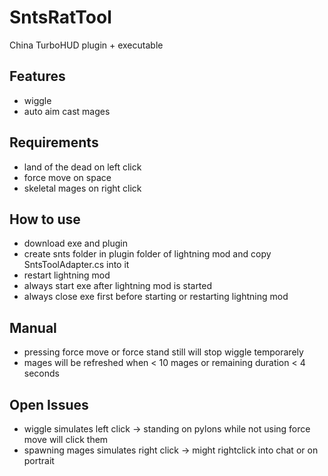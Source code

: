 # SntsRatTool
China TurboHUD plugin + executable

## Features

- wiggle
- auto aim cast mages

## Requirements

- land of the dead on left click
- force move on space
- skeletal mages on right click

## How to use

- download exe and plugin
- create snts folder in plugin folder of lightning mod and copy SntsToolAdapter.cs into it
- restart lightning mod
- always start exe after lightning mod is started
- always close exe first before starting or restarting lightning mod

## Manual

- pressing force move or force stand still will stop wiggle temporarely
- mages will be refreshed when < 10 mages or remaining duration < 4 seconds

## Open Issues

- wiggle simulates left click -> standing on pylons while not using force move will click them
- spawning mages simulates right click -> might rightclick into chat or on portrait
